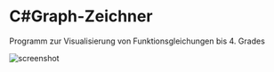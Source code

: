 # C#Graph-Zeichner
Programm zur Visualisierung von Funktionsgleichungen bis 4. Grades

![screenshot](https://github.com/slxfld/C-f-x-Zeichner/blob/master/Funktions_Zeichner/screenshot.PNG)
